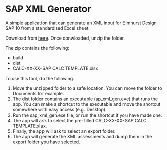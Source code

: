 # SAP XML Generator
A simple application that can generate an XML input for Elmhurst Design SAP 10 from a standardised Excel sheet.

Download from [here](https://github.com/HoareLea/SAP_XML_Generator/tags). Once donwloaded, unzip the folder.

The zip contains the following:
- build
- dist
- CALC-XX-XX-SAP CALC TEMPLATE.xlsx

To use this tool, do the following.
1. Move the unzipped folder to a safe location. You can move the folder to Documents for example.
2. The dist folder contains an executable (ap_xml_gen.exe) that runs the app. You can make a shortcut to the executable and move the shortcut somewhere with easy access (e.g. Desktop).
3. Run the sap_xml_gen.exe file, or run the shortcut if you have made one.
4. The app will ask to select the pre-filled CALC-XX-XX-SAP CALC TEMPLATE.xlsx.
5. Finally, the app will ask to select an export folder.
6. The app will generate the XML assessments and dump them in the export folder you have selected.

